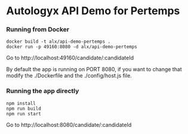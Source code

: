 # Autologyx API Demo for Pertemps

### Running from Docker

```
docker build -t alx/api-demo-pertemps .
docker run -p 49160:8080 -d alx/api-demo-pertemps
```

Go to http://localhost:49160/candidate/:candidateId

By default the app is running on PORT 8080, if you want to change that modify the ./Dockerfile and the ./config/host.js file.


### Running the app directly

```
npm install
npm run build
npm run start
```

Go to http://localhost:8080/candidate/:candidateId